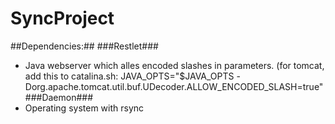 SyncProject
===========

##Dependencies:##
###Restlet###
* Java webserver which alles encoded slashes in parameters. (for tomcat, add this to catalina.sh: JAVA_OPTS="$JAVA_OPTS -Dorg.apache.tomcat.util.buf.UDecoder.ALLOW_ENCODED_SLASH=true"
###Daemon###
* Operating system with rsync